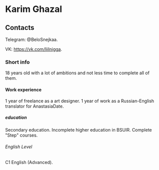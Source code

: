 # Karim Ghazal

## Contacts 
Telegram: @BeloSnejkaa.

VK: https://vk.com/liilnigga.

### Short info
18 years old with a lot of ambitions and not less time to complete all of them.

#### Work experience
1 year of freelance as a art designer.
1 year of work as a Russian-English translator for AnastasiaDate.

##### education
Secondary education.
Incomplete higher education in BSUIR.
Complete "Step" courses.

###### English Level
C1 English (Advanced).
